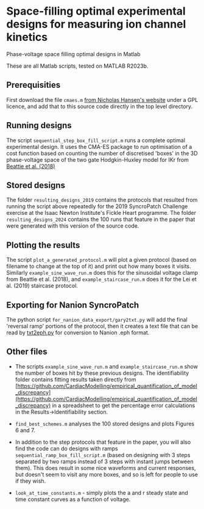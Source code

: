 # Space-filling optimal experimental designs for measuring ion channel kinetics
Phase-voltage space filling optimal designs in Matlab

These are all Matlab scripts, tested on MATLAB R2023b.

## Prerequisities

First download the file `cmaes.m` [from Nicholas Hansen's website](https://cma-es.github.io/cmaes.m) under a GPL licence, and add that to this source code directly in the top level directory.

## Running designs

The script `sequential_step_box_fill_script.m` runs a complete optimal experimental design. It uses the CMA-ES package to run optimisation of a cost function based on counting the number of discretised 'boxes' in the 3D phase-voltage space of the two gate Hodgkin-Huxley model for IKr from [Beattie et al. (2018)](https://doi.org/10.1113/JP275733)

## Stored designs

The folder `resulting_designs_2019` contains the protocols that resulted from running the script above repeatedly for the 2019 SyncroPatch Challenge exercise at the Isaac Newton Institute's Fickle Heart programme.
The folder `resulting_designs_2024` contains the 100 runs that feature in the paper that were generated with this version of the source code.

## Plotting the results

The script `plot_a_generated_protocol.m` will plot a given protocol (based on filename to change at the top of it) and print out how many boxes it visits. Similarly `example_sine_wave_run.m` does this for the sinusoidal voltage clamp from Beattie et al. (2018), and `example_staircase_run.m` does it for the Lei et al. (2019) staircase protocol.

## Exporting for Nanion SyncroPatch

The python script `for_nanion_data_export/gary2txt.py` will add the final 'reversal ramp' portions of the protocol, then it creates a text file that can be read by [txt2eph.py](https://github.com/CardiacModelling/nanion-data-export/blob/master/txt2eph.py) for conversion to Nanion .eph format. 

## Other files 

 * The scripts `example_sine_wave_run.m` and `example_staircase_run.m` show the number of boxes hit by these previous designs. The identifiability folder contains fitting results taken directly from [https://github.com/CardiacModelling/empirical_quantification_of_model_discrepancy](https://github.com/CardiacModelling/empirical_quantification_of_model_discrepancy) 
in a spreadsheet to get the percentage error calculations in the Results->Identifiability section.

 * `find_best_schemes.m` analyses the 100 stored designs and plots Figures 6 and 7.

 * In addition to the step protocols that feature in the paper, you will also find the code can do designs with ramps `sequential_ramp_box_fill_script.m` (based on designing with 3 steps separated by two ramps instead of 3 steps with instant jumps between them). This does result in some nice waveforms and current responses, but doesn't seem to visit any more boxes, and so is left for people to use if they wish.

 * `look_at_time_constants.m` - simply plots the a and r steady state and time constant curves as a function of voltage.